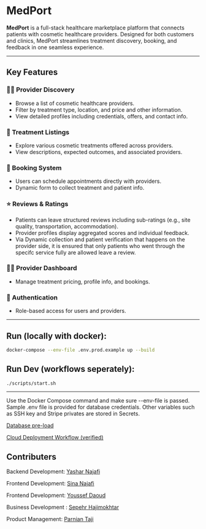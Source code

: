 # MedPort

**MedPort** is a full-stack healthcare marketplace platform that connects patients with cosmetic healthcare providers. Designed for both customers and clinics, MedPort streamlines treatment discovery, booking, and feedback in one seamless experience.

---

## Key Features

### 👩‍⚕️ Provider Discovery
- Browse a list of cosmetic healthcare providers.
- Filter by treatment type, location, and price and other information.
- View detailed profiles including credentials, offers, and contact info.

### 💉 Treatment Listings
- Explore various cosmetic treatments offered across providers.
- View descriptions, expected outcomes, and associated providers.

### 📅 Booking System
- Users can schedule appointments directly with providers.
- Dynamic form to collect treatment and patient info.

### ⭐ Reviews & Ratings
- Patients can leave structured reviews including sub-ratings (e.g., site quality, transportation, accommodation).
- Provider profiles display aggregated scores and individual feedback.
- Via Dynamic collection and patient verification that happens on the provider side, it is ensured that only patients who went through the specifc service fully are allowed leave a review.

### 🧑‍💻 Provider Dashboard
- Manage treatment pricing, profile info, and bookings.

### 🔐 Authentication
- Role-based access for users and providers.

---

## Run (locally with docker):
```bash
docker-compose --env-file .env.prod.example up --build
```

## Run Dev (workflows seperately):
```bash
./scripts/start.sh
```
---

Use the Docker Compose command and make sure --env-file is passed.
Sample .env file is provided for database credentials. Other variables such as SSH key and Stripe privates are stored in Secrets.

[Database pre-load](https://github.com/yashar2028/MedPort/tree/medport_prod/scripts)

[Cloud Deployment Workflow (verified)](https://github.com/yashar2028/MedPort/blob/medport_prod/.github/workflows/deploy_medport_prod.yml)

## Contributers
Backend Development: [Yashar Najafi](https://github.com/yashar2028)

Frontend Development: [Sina Najafi](https://github.com/SinaNajafi1)

Frontend Development: [Youssef Daoud ](https://github.com/MrHowtz)

Business Development : [Sepehr Hajimokhtar](https://github.com/sepehrmokhtar)

Product Management: [Parnian Taji](https://github.com/ParnianTj)
